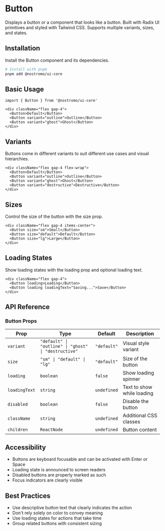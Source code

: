 # Button

Displays a button or a component that looks like a button. Built with Radix UI primitives and styled with Tailwind CSS. Supports multiple variants, sizes, and states.

## Installation

Install the Button component and its dependencies.

```bash
# Install with pnpm
pnpm add @nostromo/ui-core
```

## Basic Usage

```tsx
import { Button } from '@nostromo/ui-core'

<div className="flex gap-4">
  <Button>Default</Button>
  <Button variant="outline">Outline</Button>
  <Button variant="ghost">Ghost</Button>
</div>
```

## Variants

Buttons come in different variants to suit different use cases and visual hierarchies.

```tsx
<div className="flex gap-4 flex-wrap">
  <Button>Default</Button>
  <Button variant="outline">Outline</Button>
  <Button variant="ghost">Ghost</Button>
  <Button variant="destructive">Destructive</Button>
</div>
```

## Sizes

Control the size of the button with the size prop.

```tsx
<div className="flex gap-4 items-center">
  <Button size="sm">Small</Button>
  <Button size="default">Default</Button>
  <Button size="lg">Large</Button>
</div>
```

## Loading States

Show loading states with the loading prop and optional loading text.

```tsx
<div className="flex gap-4">
  <Button loading>Loading</Button>
  <Button loading loadingText="Saving...">Save</Button>
</div>
```

## API Reference

### Button Props

| Prop | Type | Default | Description |
|------|------|---------|-------------|
| `variant` | `"default" \| "outline" \| "ghost" \| "destructive"` | `"default"` | Visual style variant |
| `size` | `"sm" \| "default" \| "lg"` | `"default"` | Size of the button |
| `loading` | `boolean` | `false` | Show loading spinner |
| `loadingText` | `string` | `undefined` | Text to show while loading |
| `disabled` | `boolean` | `false` | Disable the button |
| `className` | `string` | `undefined` | Additional CSS classes |
| `children` | `ReactNode` | `undefined` | Button content |

## Accessibility

- Buttons are keyboard focusable and can be activated with Enter or Space
- Loading state is announced to screen readers
- Disabled buttons are properly marked as such
- Focus indicators are clearly visible

## Best Practices

- Use descriptive button text that clearly indicates the action
- Don't rely solely on color to convey meaning
- Use loading states for actions that take time
- Group related buttons with consistent sizing